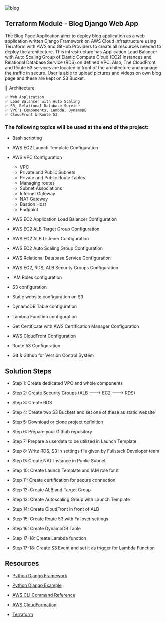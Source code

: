 ![blog](https://github.com/user-attachments/assets/cc1aa1f9-e9d0-44a7-8dca-65a295ca99de)


## Terraform Module - Blog Django Web App 
The Blog Page Application aims to deploy blog application as a web application written Django Framework on AWS Cloud Infrastructure using Terraform with AWS and GitHub Providers to create all resources needed to deploy the architecture. This infrastructure has Application Load Balancer with Auto Scaling Group of Elastic Compute Cloud (EC2) Instances and Relational Database Service (RDS) on defined VPC. Also, The CloudFront and Route 53 services are located in front of the architecture and manage the traffic in secure. User is able to upload pictures and videos on own blog page and these are kept on S3 Bucket.

🚀  Architecture
```
✅ Web Application
✅ Load Balancer with Auto Scaling
✅ S3, Relational Database Service
✅ VPC's Components, Lambda, DynamoDB
✅ CloudFront & Route 53

```
### The following topics will be used at the end of the project:

- Bash scripting

- AWS EC2 Launch Template Configuration

- AWS VPC Configuration

  - VPC
  - Private and Public Subnets
  - Private and Public Route Tables
  - Managing routes
  - Subnet Associations
  - Internet Gateway
  - NAT Gateway
  - Bastion Host
  - Endpoint

- AWS EC2 Application Load Balancer Configuration

- AWS EC2 ALB Target Group Configuration

- AWS EC2 ALB Listener Configuration

- AWS EC2 Auto Scaling Group Configuration

- AWS Relational Database Service Configuration

- AWS EC2, RDS, ALB Security Groups Configuration

- IAM Roles configuration

- S3 configuration

- Static website configuration on S3

- DynamoDB Table configuration

- Lambda Function configuration

- Get Certificate with AWS Certification Manager Configuration

- AWS CloudFront Configuration

- Route 53 Configuration

- Git & Github for Version Control System


## Solution Steps

- Step 1: Create dedicated VPC and whole components

- Step 2: Create Security Groups (ALB ---> EC2 ---> RDS)

- Step 3: Create RDS

- Step 4: Create two S3 Buckets and set one of these as static website

- Step 5: Download or clone project definition

- Step 6: Prepare your Github repository

- Step 7: Prepare a userdata to be utilized in Launch Template

- Step 8: Write RDS, S3 in settings file given by Fullstack Developer team

- Step 9: Create NAT Instance in Public Subnet

- Step 10: Create Launch Template and IAM role for it

- Step 11: Create certification for secure connection

- Step 12: Create ALB and Target Group

- Step 13: Create Autoscaling Group with Launch Template

- Step 14: Create CloudFront in front of ALB

- Step 15: Create Route 53 with Failover settings

- Step 16: Create DynamoDB Table

- Step 17-18: Create Lambda function

- Step 17-18: Create S3 Event and set it as trigger for Lambda Function


## Resources

- [Python Django Framework](https://www.djangoproject.com/)

- [Python Django Example](https://realpython.com/get-started-with-django-1/)

- [AWS CLI Command Reference](https://docs.aws.amazon.com/cli/latest/index.html)

- [AWS CloudFormation](https://aws.amazon.com/tr/cloudformation/)

- [Terraform](https://www.terraform.io/)
